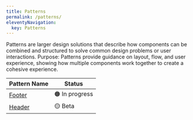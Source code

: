 ```yaml
---
title: Patterns
permalink: /patterns/
eleventyNavigation:
  key: Patterns
---
```

Patterns are larger design solutions that describe how components can be combined and structured to solve common design problems or user interactions.
Purpose: Patterns provide guidance on layout, flow, and user experience, showing how multiple components work together to create a cohesive experience.

| Pattern Name | Status |
| --- | ----------- |
| [Footer](./footer/) | 🟠 In progress |
| [Header](./header/) | 🟡 Beta |


